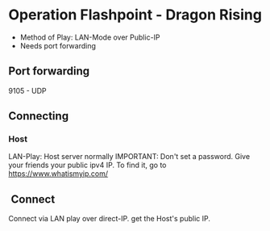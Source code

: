 # Operation Flashpoint - Dragon Rising

- Method of Play: LAN-Mode over Public-IP
- Needs port forwarding

## Port forwarding

9105 - UDP

## Connecting

### Host

LAN-Play: Host server normally IMPORTANT: Don't set a password. Give your friends your public ipv4 IP. To find it, go to https://www.whatismyip.com/

##  Connect

Connect via LAN play over direct-IP. get the Host's public IP.